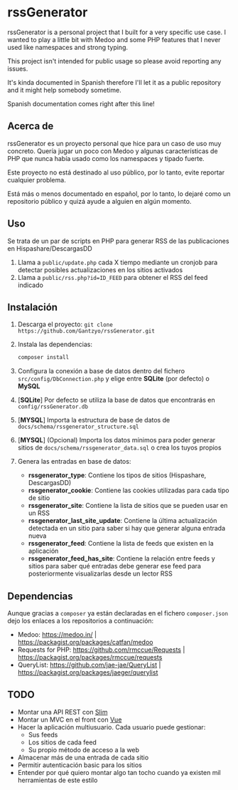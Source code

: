 # rssGenerator

rssGenerator is a personal project that I built for a very specific use case. I wanted to play a little bit with Medoo and some PHP features that I never used like namespaces and strong typing.

This project isn't intended for public usage so please avoid reporting any issues.

It's kinda documented in Spanish therefore I'll let it as a public repository and it might help somebody sometime.

Spanish documentation comes right after this line!

## Acerca de

rssGenerator es un proyecto personal que hice para un caso de uso muy concreto. Quería jugar un poco con Medoo y algunas características de PHP que nunca había usado como los namespaces y tipado fuerte.

Este proyecto no está destinado al uso público, por lo tanto, evite reportar cualquier problema.

Está más o menos documentado en español, por lo tanto, lo dejaré como un repositorio público y quizá ayude a alguien en algún momento.

## Uso

Se trata de un par de scripts en PHP para generar RSS de las publicaciones en Hispashare/DescargasDD

1. Llama a `public/update.php` cada X tiempo mediante un cronjob para detectar posibles actualizaciones en los sitios activados
2. Llama a `public/rss.php?id=ID_FEED` para obtener el RSS del feed indicado

## Instalación

1. Descarga el proyecto: `git clone https://github.com/Gantzyo/rssGenerator.git`
2. Instala las dependencias:

    ```bash
    composer install
    ```

3. Configura la conexión a base de datos dentro del fichero `src/config/DbConnection.php` y elige entre **SQLite** (por defecto) o **MySQL**
4. [**SQLite**] Por defecto se utiliza la base de datos que encontrarás en `config/rssGenerator.db`
5. [**MYSQL**] Importa la estructura de base de datos de `docs/schema/rssgenerator_structure.sql`
6. [**MYSQL**] (Opcional) Importa los datos mínimos para poder generar sitios de `docs/schema/rssgenerator_data.sql` o crea los tuyos propios
7. Genera las entradas en base de datos:
    * **rssgenerator_type**: Contiene los tipos de sitios (Hispashare, DescargasDD)
    * **rssgenerator_cookie**: Contiene las cookies utilizadas para cada tipo de sitio
    * **rssgenerator_site**: Contiene la lista de sitios que se pueden usar en un RSS
    * **rssgenerator_last_site_update**: Contiene la última actualización detectada en un sitio para saber si hay que generar alguna entrada nueva
    * **rssgenerator_feed**: Contiene la lista de feeds que existen en la aplicación
    * **rssgenerator_feed_has_site**: Contiene la relación entre  feeds y sitios para saber qué entradas debe generar ese feed para posteriormente visualizarlas desde un lector RSS

## Dependencias

Aunque gracias a `composer` ya están declaradas en el fichero `composer.json` dejo los enlaces a los repositorios a continuación:

* Medoo: <https://medoo.in/> | <https://packagist.org/packages/catfan/medoo>
* Requests for PHP: <https://github.com/rmccue/Requests> | <https://packagist.org/packages/rmccue/requests>
* QueryList: <https://github.com/jae-jae/QueryList> | <https://packagist.org/packages/jaeger/querylist>

## TODO

* Montar una API REST con [Slim](http://www.slimframework.com/)
* Montar un MVC en el front con [Vue](https://vuejs.org/)
* Hacer la aplicación multiusuario. Cada usuario puede gestionar:
  * Sus feeds
  * Los sitios de cada feed
  * Su propio método de acceso a la web
* Almacenar más de una entrada de cada sitio
* Permitir autenticación basic para los sitios
* Entender por qué quiero montar algo tan tocho cuando ya existen mil herramientas de este estilo
